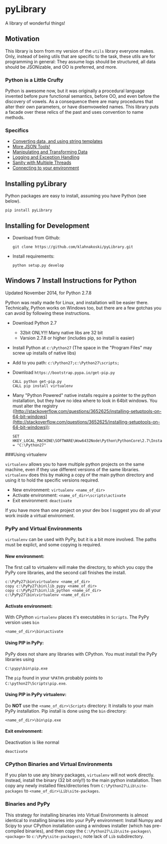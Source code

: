 pyLibrary
=========

A library of wonderful things!

Motivation
----------

This library is born from my version of the `utils` library everyone makes.
Only, instead of being utils that are specific to the task, these utils
are for programming in general: They assume logs should be structured,
all data should be JSONizable, and OO is preferred, and more.

### Python is a Little Crufty ###

Python is awesome now, but it was originally a procedural language invented
before pure functional semantics, before OO, and even before the
discovery of vowels.  As a consequence there are many procedures that alter
their own parameters, or have disemvoweled names.  This library puts a facade
over these relics of the past and uses convention to name methods.

### Specifics ###
* [Converting data, and using string templates](https://github.com/klahnakoski/pyLibrary/tree/dev/pyLibrary)
* [More JSON Tools!](https://github.com/klahnakoski/pyLibrary/tree/dev/pyLibrary/jsons)
* [Manipulating and Transforming Data](https://github.com/klahnakoski/pyLibrary/tree/dev/pyLibrary/dot)
* [Logging and Exception Handling](https://github.com/klahnakoski/pyLibrary/tree/dev/pyLibrary/debugs)
* [Sanity with Multiple Threads](https://github.com/klahnakoski/pyLibrary/tree/dev/pyLibrary/thread)
* [Connecting to your environment](https://github.com/klahnakoski/pyLibrary/tree/dev/pyLibrary/env)

Installing pyLibrary
--------------------

Python packages are easy to install, assuming you have Python (see below).

    pip install pyLibrary

Installing for Development
--------------------------

  * Download from Github:

        git clone https://github.com/klahnakoski/pyLibrary.git

  * Install requirements:

        python setup.py develop


Windows 7 Install Instructions for Python
-----------------------------------------

Updated November 2014, for Python 2.7.8

Python was really made for Linux, and installation will be easier there.
Technically, Python works on Windows too, but there are a few gotchas you can
avoid by following these instructions.

  * Download Python 2.7
    * 32bit ONLY!!! Many native libs are 32 bit
    * Varsion 2.7.8 or higher (includes pip, so install is easier)
  * Install Python at ```c:\Python27``` (The space in the "Program Files" may screw up installs of native libs)
  * Add to you path: ```c:\Python27;c:\Python27\scripts;```
  * Download ```https://bootstrap.pypa.io/get-pip.py```

        CALL python get-pip.py
        CALL pip install virtualenv

  * Many "Python Powered" native installs require a pointer to the python installation, but they have no idea where to
  look in 64bit windows.  You must alter the registry ([http://stackoverflow.com/questions/3652625/installing-setuptools-on-64-bit-windows](http://stackoverflow.com/questions/3652625/installing-setuptools-on-64-bit-windows)):

        SET HKEY_LOCAL_MACHINE\SOFTWARE\Wow6432Node\Python\PythonCore\2.7\InstallPath = "C:\Python27"

###Using virtualenv

```virtualenv``` allows you to have multiple python projects on the same
machine, even if they use different versions of the same libraries.
```virtualenv``` does this by making a copy of the main python directory and
using it to hold the specific versions required.

* New environment: ```virtualenv <name_of_dir>```
* Activate environment: ```<name_of_dir>\scripts\activate```
* Exit environment: ```deactivate```

If you have more than one project on your dev box I suggest you do all your
work inside a virtual environment.

### PyPy and Virtual Environments

```virtualenv``` can be used with PyPy, but it is a bit more involved.  The
paths must be explict, and some copying is required.

#### New environment:
The first call to virtualenv will make the directory, to which you copy the
PyPy core libraries, and the second call finishes the install.

    c:\PyPy27\bin\virtualenv <name_of_dir>
    copy c:\PyPy27\bin\lib_pypy <name_of_dir>
    copy c:\PyPy27\bin\lib_python <name_of_dir>
    c:\PyPy27\bin\virtualenv <name_of_dir>

#### Activate environment:
With CPython ```virtualenv``` places it's executables in ```Scripts```.  The
PyPy version uses ```bin```

    <name_of_dir>\bin\activate

#### Using PIP in PyPy:

PyPy does not share any libraries with CPython.  You must install the PyPy libraries using 

	C:\pypy\bin\pip.exe

The `pip` found in your `%PATH%` probably points to `C:\python27\Scripts\pip.exe`.

#### Using PIP in PyPy virtualenv:

Do **NOT** use the ```<name_of_dir>\Scripts``` directory: It installs to your
main PyPy installation.  Pip install is done using the `bin` directory:

    <name_of_dir>\bin\pip.exe

#### Exit environment:
Deactivation is like normal

    deactivate

### CPython Binaries and Virtual Environments

If you plan to use any binary packages, ```virtualenv``` will not work
directly.  Instead, install the binary (32 bit only!!) to the main python
installation.  Then copy any newly installed files/directories from
```C:\Python27\Lib\site-packages``` to ```<name_of_dir>\Lib\site-packages```.

### Binaries and PyPy

This strategy for installing binaries into Virtual Environments is almost
identical to installing binaries into your PyPy environment: Install Numpy
and Scipy to your CPython installation using a windows installer (which has
pre-compiled binaries), and then copy the ```C:\Python27\Lib\site-packages\<package>```
to ```c:\PyPy\site-packages\```; note lack of ```Lib``` subdirectory.


